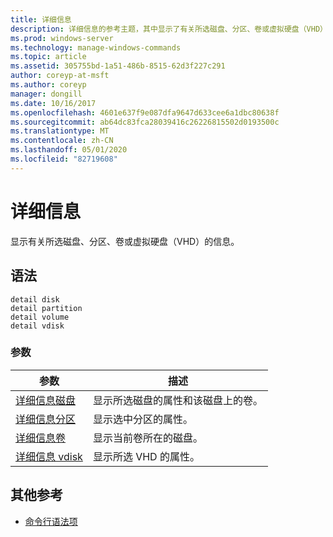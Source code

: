 ```yaml
---
title: 详细信息
description: 详细信息的参考主题，其中显示了有关所选磁盘、分区、卷或虚拟硬盘（VHD）的信息。
ms.prod: windows-server
ms.technology: manage-windows-commands
ms.topic: article
ms.assetid: 305755bd-1a51-486b-8515-62d3f227c291
author: coreyp-at-msft
ms.author: coreyp
manager: dongill
ms.date: 10/16/2017
ms.openlocfilehash: 4601e637f9e087dfa9647d633cee6a1dbc80638f
ms.sourcegitcommit: ab64dc83fca28039416c26226815502d0193500c
ms.translationtype: MT
ms.contentlocale: zh-CN
ms.lasthandoff: 05/01/2020
ms.locfileid: "82719608"
---
```

# <a name="detail"></a>详细信息

显示有关所选磁盘、分区、卷或虚拟硬盘（VHD）的信息。

## <a name="syntax"></a>语法

```
detail disk
detail partition
detail volume 
detail vdisk
```

### <a name="parameters"></a>参数

|参数|描述|
|---------|-----------|
|[详细信息磁盘](detail-disk.md)|显示所选磁盘的属性和该磁盘上的卷。|
|[详细信息分区](detail-partition.md)|显示选中分区的属性。|
|[详细信息卷](detail-volume.md)|显示当前卷所在的磁盘。|
|[详细信息 vdisk](detail-vdisk.md)|显示所选 VHD 的属性。|

## <a name="additional-references"></a>其他参考

- [命令行语法项](command-line-syntax-key.md)


